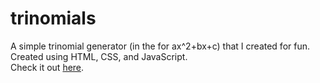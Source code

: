 # trinomials
A simple trinomial generator (in the for ax^2+bx+c) that I created for fun.
<br>
Created using HTML, CSS, and JavaScript.
<br>
Check it out <a href="alan-ma.github.io/trinomials" target="_blank">here</a>.
